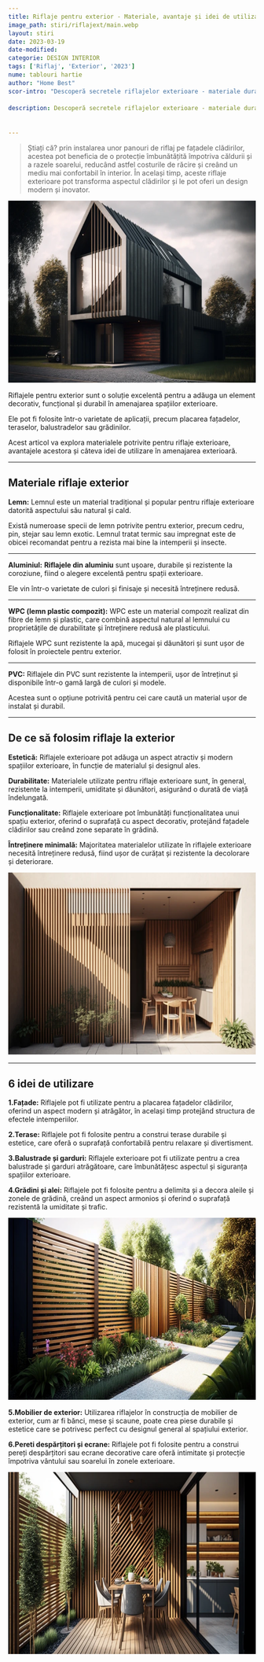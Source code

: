 ```yaml
---
title: Riflaje pentru exterior - Materiale, avantaje și idei de utilizare
image_path: stiri/riflajext/main.webp
layout: stiri
date: 2023-03-19
date-modified: 
categorie: DESIGN INTERIOR
tags: ['Riflaj', 'Exterior', '2023']
nume: tablouri hartie
author: "Home Best"
scor-intro: "Descoperă secretele riflajelor exterioare - materiale durabile, avantaje și idei de utilizare pentru a îmbunătăți estetica și funcționalitatea spațiilor tale exterioare."

description: Descoperă secretele riflajelor exterioare - materiale durabile, avantaje și idei de utilizare pentru a îmbunătăți estetica și funcționalitatea spațiilor tale exterioare.


---
```


>Știați că? prin instalarea unor panouri de riflaj pe fațadele clădirilor, acestea pot beneficia de o protecție îmbunătățită împotriva căldurii și a razele soarelui, reducând astfel costurile de răcire și creând un mediu mai confortabil în interior. În același timp, aceste riflaje exterioare pot transforma aspectul clădirilor și le pot oferi un design modern și inovator.

<img src="/assets/images/stiri/riflajext/1.webp" width="740" height="370" alt="{{ page.title }}">

Riflajele pentru exterior sunt o soluție excelentă pentru a adăuga un element decorativ, funcțional și durabil în amenajarea spațiilor exterioare.

Ele pot fi folosite într-o varietate de aplicații, precum placarea fațadelor, teraselor, balustradelor sau grădinilor. 

Acest articol va explora materialele potrivite pentru riflaje exterioare, avantajele acestora și câteva idei de utilizare în amenajarea exterioară.

---
## Materiale riflaje exterior

**Lemn:** Lemnul este un material tradițional și popular pentru riflaje exterioare datorită aspectului său natural și cald. 

Există numeroase specii de lemn potrivite pentru exterior, precum cedru, pin, stejar sau lemn exotic. Lemnul tratat termic sau impregnat este de obicei recomandat pentru a rezista mai bine la intemperii și insecte.

---

**Aluminiul:** **Riflajele din aluminiu** sunt ușoare, durabile și rezistente la coroziune, fiind o alegere excelentă pentru spații exterioare. 

Ele vin într-o varietate de culori și finisaje și necesită întreținere redusă.

---

**WPC (lemn plastic compozit):** WPC este un material compozit realizat din fibre de lemn și plastic, care combină aspectul natural al lemnului cu proprietățile de durabilitate și întreținere redusă ale plasticului. 

Riflajele WPC sunt rezistente la apă, mucegai și dăunători și sunt ușor de folosit în proiectele pentru exterior.

---

**PVC:** Riflajele din PVC sunt rezistente la intemperii, ușor de întreținut și disponibile într-o gamă largă de culori și modele. 

Acestea sunt o opțiune potrivită pentru cei care caută un material ușor de instalat și durabil.

---
## De ce să folosim riflaje la exterior

**Estetică:** Riflajele exterioare pot adăuga un aspect atractiv și modern spațiilor exterioare, în funcție de materialul și designul ales.

**Durabilitate:** Materialele utilizate pentru riflaje exterioare sunt, în general, rezistente la intemperii, umiditate și dăunători, asigurând o durată de viață îndelungată.

**Funcționalitate:** Riflajele exterioare pot îmbunătăți funcționalitatea unui spațiu exterior, oferind o suprafață cu aspect decorativ, protejând fațadele clădirilor sau creând zone separate în grădină.

**Întreținere minimală:** Majoritatea materialelor utilizate în riflajele exterioare necesită întreținere redusă, fiind ușor de curățat și rezistente la decolorare și deteriorare.

<img src="/assets/images/stiri/riflajext/terasa.webp" width="740" height="370" alt="{{ page.title }}">

---
## 6 idei de utilizare

**1.Fațade:** Riflajele pot fi utilizate pentru a placarea fațadelor clădirilor, oferind un aspect modern și atrăgător, în același timp protejând structura de efectele intemperiilor.

**2.Terase:** Riflajele pot fi folosite pentru a construi terase durabile și estetice, care oferă o suprafață confortabilă pentru relaxare și divertisment.

**3.Balustrade și garduri:** Riflajele exterioare pot fi utilizate pentru a crea balustrade și garduri atrăgătoare, care îmbunătățesc aspectul și siguranța spațiilor exterioare.

**4.Grădini și alei:** Riflajele pot fi folosite pentru a delimita și a decora aleile și zonele de grădină, creând un aspect armonios și oferind o suprafață rezistentă la umiditate și trafic.

<img src="/assets/images/stiri/riflajext/garden.webp" width="740" height="370" alt="{{ page.title }}">

**5.Mobilier de exterior:** Utilizarea riflajelor în construcția de mobilier de exterior, cum ar fi bănci, mese și scaune, poate crea piese durabile și estetice care se potrivesc perfect cu designul general al spațiului exterior.

**6.Pereti despărțitori și ecrane:** Riflajele pot fi folosite pentru a construi pereți despărțitori sau ecrane decorative care oferă intimitate și protecție împotriva vântului sau soarelui în zonele exterioare.


<img src="/assets/images/stiri/riflajext/despartitor.webp" width="740" height="370" alt="{{ page.title }}">